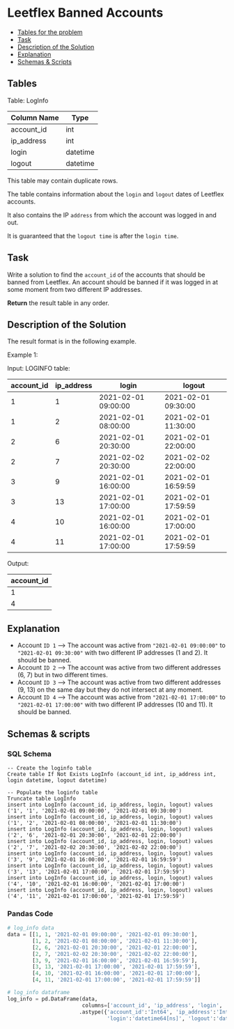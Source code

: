 # Leetflex Banned Accounts

- [Tables for the problem](#tables)
- [Task](#task)
- [Description of the Solution](#description-of-the-solution)
- [Explanation](#explanation)
- [Schemas & Scripts](#schemas--scripts)

## Tables 

Table: LogInfo

| Column Name | Type     |
|-------------|----------|
| account_id  | int      |
| ip_address  | int      |
| login       | datetime |
| logout      | datetime |

This table may contain duplicate rows.

The table contains information about the `login` and `logout` dates of Leetflex accounts. 

It also contains the IP `address` from which the account was logged in and out.

It is guaranteed that the `logout time` is after the `login time`.

## Task

Write a solution to find the `account_id` of the accounts that should be banned from Leetflex. 
An account should be banned if it was logged in at some moment from two different IP addresses.

**Return** the result table in any order.

## Description of the Solution ##

The result format is in the following example.

Example 1:

Input: 
LOGINFO table:

| account_id | ip_address | login               | logout              |
|------------|------------|---------------------|---------------------|
| 1          | 1          | 2021-02-01 09:00:00 | 2021-02-01 09:30:00 |
| 1          | 2          | 2021-02-01 08:00:00 | 2021-02-01 11:30:00 |
| 2          | 6          | 2021-02-01 20:30:00 | 2021-02-01 22:00:00 |
| 2          | 7          | 2021-02-02 20:30:00 | 2021-02-02 22:00:00 |
| 3          | 9          | 2021-02-01 16:00:00 | 2021-02-01 16:59:59 |
| 3          | 13         | 2021-02-01 17:00:00 | 2021-02-01 17:59:59 |
| 4          | 10         | 2021-02-01 16:00:00 | 2021-02-01 17:00:00 |
| 4          | 11         | 2021-02-01 17:00:00 | 2021-02-01 17:59:59 |

Output: 

| account_id |
|------------|
| 1          |
| 4          |

## Explanation ##

- Account `ID 1` --> The account was active from `"2021-02-01 09:00:00"` to `"2021-02-01 09:30:00"` 
with two different IP addresses (1 and 2). It should be banned.
- Account `ID 2` --> The account was active from two different addresses (6, 7) but in two different times.
- Account `ID 3` --> The account was active from two different addresses (9, 13) on the same day 
but they do not intersect at any moment.
- Account `ID 4` --> The account was active from `"2021-02-01 17:00:00"` to `"2021-02-01 17:00:00"` 
with two different IP addresses (10 and 11). It should be banned.

## Schemas & scripts

### SQL Schema

```genericsql
-- Create the loginfo table
Create table If Not Exists LogInfo (account_id int, ip_address int, login datetime, logout datetime)
    
-- Populate the loginfo table
Truncate table LogInfo
insert into LogInfo (account_id, ip_address, login, logout) values ('1', '1', '2021-02-01 09:00:00', '2021-02-01 09:30:00')
insert into LogInfo (account_id, ip_address, login, logout) values ('1', '2', '2021-02-01 08:00:00', '2021-02-01 11:30:00')
insert into LogInfo (account_id, ip_address, login, logout) values ('2', '6', '2021-02-01 20:30:00', '2021-02-01 22:00:00')
insert into LogInfo (account_id, ip_address, login, logout) values ('2', '7', '2021-02-02 20:30:00', '2021-02-02 22:00:00')
insert into LogInfo (account_id, ip_address, login, logout) values ('3', '9', '2021-02-01 16:00:00', '2021-02-01 16:59:59')
insert into LogInfo (account_id, ip_address, login, logout) values ('3', '13', '2021-02-01 17:00:00', '2021-02-01 17:59:59')
insert into LogInfo (account_id, ip_address, login, logout) values ('4', '10', '2021-02-01 16:00:00', '2021-02-01 17:00:00')
insert into LogInfo (account_id, ip_address, login, logout) values ('4', '11', '2021-02-01 17:00:00', '2021-02-01 17:59:59')
```

### Pandas Code

```python
# log_info data
data = [[1, 1, '2021-02-01 09:00:00', '2021-02-01 09:30:00'], 
        [1, 2, '2021-02-01 08:00:00', '2021-02-01 11:30:00'],
        [2, 6, '2021-02-01 20:30:00', '2021-02-01 22:00:00'], 
        [2, 7, '2021-02-02 20:30:00', '2021-02-02 22:00:00'], 
        [3, 9, '2021-02-01 16:00:00', '2021-02-01 16:59:59'], 
        [3, 13, '2021-02-01 17:00:00', '2021-02-01 17:59:59'], 
        [4, 10, '2021-02-01 16:00:00', '2021-02-01 17:00:00'], 
        [4, 11, '2021-02-01 17:00:00', '2021-02-01 17:59:59']]

# log_info dataframe
log_info = pd.DataFrame(data, 
                        columns=['account_id', 'ip_address', 'login', 'logout']) \
                       .astype({'account_id':'Int64', 'ip_address':'Int64', 
                                'login':'datetime64[ns]', 'logout':'datetime64[ns]'})
```